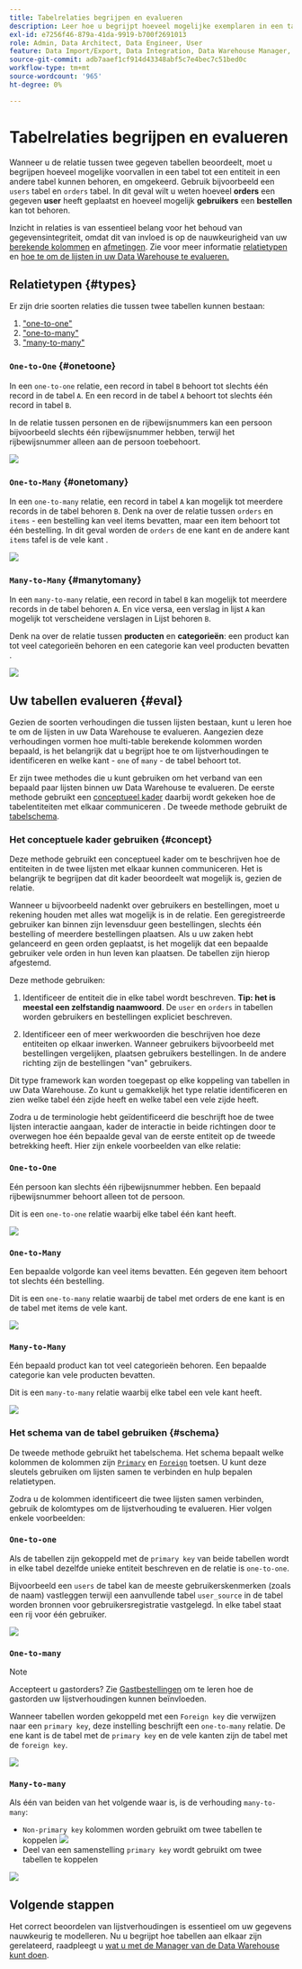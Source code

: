 ```yaml
---
title: Tabelrelaties begrijpen en evalueren
description: Leer hoe u begrijpt hoeveel mogelijke exemplaren in een tabel tot een entiteit in een andere tabel kunnen behoren.
exl-id: e7256f46-879a-41da-9919-b700f2691013
role: Admin, Data Architect, Data Engineer, User
feature: Data Import/Export, Data Integration, Data Warehouse Manager, Commerce Tables
source-git-commit: adb7aaef1cf914d43348abf5c7e4bec7c51bed0c
workflow-type: tm+mt
source-wordcount: '965'
ht-degree: 0%

---
```


# Tabelrelaties begrijpen en evalueren

Wanneer u de relatie tussen twee gegeven tabellen beoordeelt, moet u begrijpen hoeveel mogelijke voorvallen in een tabel tot een entiteit in een andere tabel kunnen behoren, en omgekeerd. Gebruik bijvoorbeeld een `users` tabel en `orders` tabel. In dit geval wilt u weten hoeveel **orders** een gegeven **user** heeft geplaatst en hoeveel mogelijk **gebruikers** een **bestellen** kan tot behoren.

Inzicht in relaties is van essentieel belang voor het behoud van gegevensintegriteit, omdat dit van invloed is op de nauwkeurigheid van uw [berekende kolommen](../data-warehouse-mgr/creating-calculated-columns.md) en [afmetingen](../data-warehouse-mgr/manage-data-dimensions-metrics.md). Zie voor meer informatie [relatietypen](#types) en [hoe te om de lijsten in uw Data Warehouse te evalueren.](#eval)

## Relatietypen {#types}

Er zijn drie soorten relaties die tussen twee tabellen kunnen bestaan:

1. [&quot;one-to-one&quot;](#onetoone)
1. [&quot;one-to-many&quot;](#onetomany)
1. [&quot;many-to-many&quot;](#manytomany)

### `One-to-One` {#onetoone}

In een `one-to-one` relatie, een record in tabel `B` behoort tot slechts één record in de tabel `A`. En een record in de tabel `A` behoort tot slechts één record in tabel `B`.

In de relatie tussen personen en de rijbewijsnummers kan een persoon bijvoorbeeld slechts één rijbewijsnummer hebben, terwijl het rijbewijsnummer alleen aan de persoon toebehoort.

![](../../assets/one-to-one.png)

### `One-to-Many` {#onetomany}

In een `one-to-many` relatie, een record in tabel `A` kan mogelijk tot meerdere records in de tabel behoren `B`. Denk na over de relatie tussen `orders` en `items` - een bestelling kan veel items bevatten, maar een item behoort tot één bestelling. In dit geval worden de `orders` de ene kant en de andere kant `items` tafel is de vele kant .

![](../../assets/one-to-many_001.png)

### `Many-to-Many` {#manytomany}

In een `many-to-many` relatie, een record in tabel `B` kan mogelijk tot meerdere records in de tabel behoren `A`. En vice versa, een verslag in lijst `A` kan mogelijk tot verscheidene verslagen in Lijst behoren `B`.

Denk na over de relatie tussen **producten** en **categorieën**: een product kan tot veel categorieën behoren en een categorie kan veel producten bevatten .

![](../../assets/many-to-many.png)

## Uw tabellen evalueren {#eval}

Gezien de soorten verhoudingen die tussen lijsten bestaan, kunt u leren hoe te om de lijsten in uw Data Warehouse te evalueren. Aangezien deze verhoudingen vormen hoe multi-table berekende kolommen worden bepaald, is het belangrijk dat u begrijpt hoe te om lijstverhoudingen te identificeren en welke kant - `one` of `many` - de tabel behoort tot.

Er zijn twee methodes die u kunt gebruiken om het verband van een bepaald paar lijsten binnen uw Data Warehouse te evalueren. De eerste methode gebruikt een [conceptueel kader](#concept) daarbij wordt gekeken hoe de tabelentiteiten met elkaar communiceren . De tweede methode gebruikt de [tabelschema](#schema).

### Het conceptuele kader gebruiken {#concept}

Deze methode gebruikt een conceptueel kader om te beschrijven hoe de entiteiten in de twee lijsten met elkaar kunnen communiceren. Het is belangrijk te begrijpen dat dit kader beoordeelt wat mogelijk is, gezien de relatie.

Wanneer u bijvoorbeeld nadenkt over gebruikers en bestellingen, moet u rekening houden met alles wat mogelijk is in de relatie. Een geregistreerde gebruiker kan binnen zijn levensduur geen bestellingen, slechts één bestelling of meerdere bestellingen plaatsen. Als u uw zaken hebt gelanceerd en geen orden geplaatst, is het mogelijk dat een bepaalde gebruiker vele orden in hun leven kan plaatsen. De tabellen zijn hierop afgestemd.

Deze methode gebruiken:

1. Identificeer de entiteit die in elke tabel wordt beschreven. **Tip: het is meestal een zelfstandig naamwoord**. De `user` en `orders` in tabellen worden gebruikers en bestellingen expliciet beschreven.

1. Identificeer een of meer werkwoorden die beschrijven hoe deze entiteiten op elkaar inwerken. Wanneer gebruikers bijvoorbeeld met bestellingen vergelijken, plaatsen gebruikers bestellingen. In de andere richting zijn de bestellingen &quot;van&quot; gebruikers.

Dit type framework kan worden toegepast op elke koppeling van tabellen in uw Data Warehouse. Zo kunt u gemakkelijk het type relatie identificeren en zien welke tabel één zijde heeft en welke tabel een vele zijde heeft.

Zodra u de terminologie hebt geïdentificeerd die beschrijft hoe de twee lijsten interactie aangaan, kader de interactie in beide richtingen door te overwegen hoe één bepaalde geval van de eerste entiteit op de tweede betrekking heeft. Hier zijn enkele voorbeelden van elke relatie:

### `One-to-One`

Eén persoon kan slechts één rijbewijsnummer hebben. Een bepaald rijbewijsnummer behoort alleen tot de persoon.

Dit is een `one-to-one` relatie waarbij elke tabel één kant heeft.

![](../../assets/one-to-one3.png)

### `One-to-Many`

Een bepaalde volgorde kan veel items bevatten. Eén gegeven item behoort tot slechts één bestelling.

Dit is een `one-to-many` relatie waarbij de tabel met orders de ene kant is en de tabel met items de vele kant.

![](../../assets/one-to-many3.png)

### `Many-to-Many`

Eén bepaald product kan tot veel categorieën behoren. Een bepaalde categorie kan vele producten bevatten.

Dit is een `many-to-many` relatie waarbij elke tabel een vele kant heeft.

![](../../assets/many-to-many3.png)

### Het schema van de tabel gebruiken {#schema}

De tweede methode gebruikt het tabelschema. Het schema bepaalt welke kolommen de kolommen zijn [`Primary`](https://en.wikipedia.org/wiki/Unique_key) en [`Foreign`](https://en.wikipedia.org/wiki/Foreign_key) toetsen. U kunt deze sleutels gebruiken om lijsten samen te verbinden en hulp bepalen relatietypen.

Zodra u de kolommen identificeert die twee lijsten samen verbinden, gebruik de kolomtypes om de lijstverhouding te evalueren. Hier volgen enkele voorbeelden:

### `One-to-one`

Als de tabellen zijn gekoppeld met de `primary key` van beide tabellen wordt in elke tabel dezelfde unieke entiteit beschreven en de relatie is `one-to-one`.

Bijvoorbeeld een `users` de tabel kan de meeste gebruikerskenmerken (zoals de naam) vastleggen terwijl een aanvullende tabel `user_source` in de tabel worden bronnen voor gebruikersregistratie vastgelegd. In elke tabel staat een rij voor één gebruiker.

![](../../assets/one-to-one1.png)

### `One-to-many`

>[!NOTE]
>
>Accepteert u gastorders? Zie [Gastbestellingen](../data-warehouse-mgr/guest-orders.md) om te leren hoe de gastorden uw lijstverhoudingen kunnen beïnvloeden.

Wanneer tabellen worden gekoppeld met een `Foreign key` die verwijzen naar een `primary key`, deze instelling beschrijft een `one-to-many` relatie. De ene kant is de tabel met de `primary key` en de vele kanten zijn de tabel met de `foreign key`.

![](../../assets/one-to-many1.png)

### `Many-to-many`

Als één van beiden van het volgende waar is, is de verhouding `many-to-many`:

* `Non-primary key` kolommen worden gebruikt om twee tabellen te koppelen
  ![](../../assets/many-to-many1.png)
* Deel van een samenstelling `primary key` wordt gebruikt om twee tabellen te koppelen

![](../../assets/many-to-mnay2.png)

## Volgende stappen

Het correct beoordelen van lijstverhoudingen is essentieel om uw gegevens nauwkeurig te modelleren. Nu u begrijpt hoe tabellen aan elkaar zijn gerelateerd, raadpleegt u [wat u met de Manager van de Data Warehouse kunt doen](../data-warehouse-mgr/tour-dwm.md).
